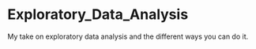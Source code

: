 # Exploratory_Data_Analysis
My take on exploratory data analysis and the different ways you can do it.
